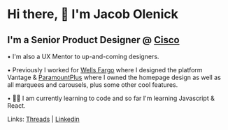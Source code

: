 # Hi there, 👋 I'm Jacob Olenick

## I'm a Senior Product Designer @ [Cisco](https://www.cisco.com)

•  I'm also a UX Mentor to up-and-coming designers. 

•  Previously I worked for [Wells Fargo](wellsfargo.com) where I designed the platform Vantage & [ParamountPlus](paramountplus.com) where I owned the homepage design as well as all marquees and carousels, plus some other cool features. 

•  🧑‍💻 I am currently learning to code and so far I'm learning Javascript & React. 



Links: [Threads](https://www.threads.net/jacob.olenick) | [Linkedin](https://www.linkedin.com/in/jacobmolenick)

